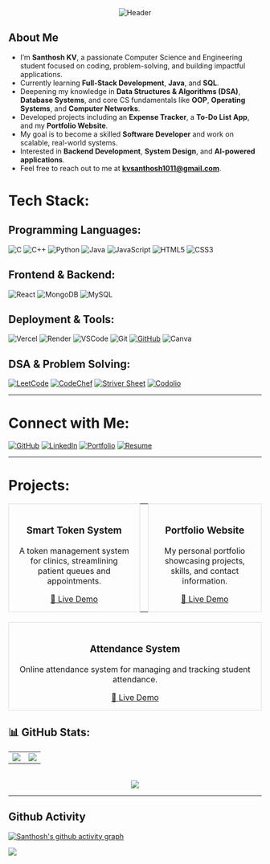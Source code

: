 <div align="center">

  <!-- Capsule Header for Santhosh KV -->
  <img src="https://capsule-render.vercel.app/api?type=waving&color=3B82F6,06B6D4&height=200&section=header&text=Santhosh%20KV&fontSize=60&fontAlignY=35&desc=Problem%20Solver%20%7C%20Full%20Stack%20Developer&descAlignY=60&descAlign=50&fontColor=ffffff&animation=twinkling&stroke=3B82F6&strokeWidth=2" alt="Header" />

</div>


## About Me

- I’m **Santhosh KV**, a passionate Computer Science and Engineering student focused on coding, problem-solving, and building impactful applications.
- Currently learning **Full-Stack Development**, **Java**, and **SQL**.
- Deepening my knowledge in **Data Structures & Algorithms (DSA)**, **Database Systems**, and core CS fundamentals like **OOP**, **Operating Systems**, and **Computer Networks**.
- Developed projects including an **Expense Tracker**, a **To-Do List App**, and my **Portfolio Website**.
- My goal is to become a skilled **Software Developer** and work on scalable, real-world systems.
- Interested in **Backend Development**, **System Design**, and **AI-powered applications**.
- Feel free to reach out to me at **kvsanthosh1011@gmail.com**.


#  Tech Stack:

##  Programming Languages:
![C](https://img.shields.io/badge/c-%2300599C.svg?style=for-the-badge&logo=c&logoColor=white) 
![C++](https://img.shields.io/badge/c++-%2300599C.svg?style=for-the-badge&logo=c%2B%2B&logoColor=white) 
![Python](https://img.shields.io/badge/python-3670A0?style=for-the-badge&logo=python&logoColor=ffdd54) 
![Java](https://img.shields.io/badge/java-%23ED8B00.svg?style=for-the-badge&logo=openjdk&logoColor=white) 
![JavaScript](https://img.shields.io/badge/javascript-%23323330.svg?style=for-the-badge&logo=javascript&logoColor=%23F7DF1E) 
![HTML5](https://img.shields.io/badge/html5-%23E34F26.svg?style=for-the-badge&logo=html5&logoColor=white) 
![CSS3](https://img.shields.io/badge/css3-%231572B6.svg?style=for-the-badge&logo=css3&logoColor=white)

##  Frontend & Backend:
![React](https://img.shields.io/badge/react-%2320232a.svg?style=for-the-badge&logo=react&logoColor=%2361DAFB) 
![MongoDB](https://img.shields.io/badge/MongoDB-%234ea94b.svg?style=for-the-badge&logo=mongodb&logoColor=white) 
![MySQL](https://img.shields.io/badge/mysql-4479A1.svg?style=for-the-badge&logo=mysql&logoColor=white)

##  Deployment & Tools:
![Vercel](https://img.shields.io/badge/vercel-%23000000.svg?style=for-the-badge&logo=vercel&logoColor=white) 
![Render](https://img.shields.io/badge/Render-%46E3B7.svg?style=for-the-badge&logo=render&logoColor=white)
![VSCode](https://img.shields.io/badge/Vscode-007ACC?style=for-the-badge&logo=visual%20studio%20code&logoColor=white) 
![Git](https://img.shields.io/badge/git-%23F05033.svg?style=for-the-badge&logo=git&logoColor=white) 
[![GitHub](https://img.shields.io/badge/github-%23121011.svg?style=for-the-badge&logo=github&logoColor=white)](https://github.com/santhoshkv102003)
![Canva](https://img.shields.io/badge/Canva-%2300C4CC.svg?style=for-the-badge&logo=Canva&logoColor=white)

##  DSA & Problem Solving:
[![LeetCode](https://img.shields.io/badge/LeetCode-000000?style=for-the-badge&logo=leetcode&logoColor=yellow)](https://leetcode.com/u/Santhosh1156/)
[![CodeChef](https://img.shields.io/badge/Codechef-5B4638?style=for-the-badge&logo=codechef&logoColor=white)](https://www.codechef.com/users/kvsanthosh)
[![Striver Sheet](https://img.shields.io/badge/Striver%20Sheet-FF0000?style=for-the-badge&logoColor=white)](https://takeuforward.org/strivers-a2z-dsa-course/strivers-a2z-dsa-course-sheet-2)
[![Codolio](https://img.shields.io/badge/Codolio-000000?style=for-the-badge&logoColor=white)](https://codolio.com/profile/Santhoshkv)

---


#  Connect with Me:
[![GitHub](https://img.shields.io/badge/GitHub-100000?style=for-the-badge&logo=github&logoColor=white)](https://github.com/santhoshkv102003)
[![LinkedIn](https://img.shields.io/badge/LinkedIn-0077B5?style=for-the-badge&logo=linkedin&logoColor=white)](https://www.linkedin.com/in/santhosh-kv-8a66322a5?utm_source=share&utm_campaign=share_via&utm_content=profile&utm_medium=android_app)
[![Portfolio](https://img.shields.io/badge/Portfolio-2596be?style=for-the-badge&logoColor=white)](https://santhoshkv102003.github.io/Kv_Portfolio/)
[![Resume](https://img.shields.io/badge/Resume-4169e1?style=for-the-badge&logo=google-drive&logoColor=white)](https://drive.google.com/file/d/1-q1ieXLZ7KUa6QXUUC-ojzlAnevEMRbe/view?usp=drivesdk)

---
#  Projects:
<table align="center" width="80%" style="border-collapse: collapse; margin-bottom: 20px;">
  <tr>
    <td align="center" style="border: 1px solid #ddd; border-radius: 10px; padding: 15px;">
      <h3>Smart Token System</h3>
      <p>A token management system for clinics, streamlining patient queues and appointments.</p>
      <a href="https://clinic-token-management-1.onrender.com/" target="_blank">🔗 Live Demo</a>
    </td>
<td>
    <td align="center" style="border: 1px solid #ddd; border-radius: 10px; padding: 15px;">
      <h3>Portfolio Website</h3>
      <p>My personal portfolio showcasing projects, skills, and contact information.</p>
      <a href="https://santhoshkv102003.github.io/Kv_Portfolio/" target="_blank">🔗 Live Demo</a>
    </td>
  </tr>
</table>

<table align="center" width="80%" style="border-collapse: collapse; margin-bottom: 20px;">
  <tr>
    <td align="center" style="border: 1px solid #ddd; border-radius: 10px; padding: 15px;">
      <h3>Attendance System</h3>
      <p>Online attendance system for managing and tracking student attendance.</p>
      <a href="https://santhoshkv102003.github.io/Attendance/" target="_blank">🔗 Live Demo </a>
    </td>
  </tr>
</table>


## 📊 **GitHub Stats:**

<table>
  <tr>
    <td>
      <img src="https://github-readme-stats.vercel.app/api?username=santhoshkv102003&show_icons=true&theme=default&bg_color=ffffff&title_color=000000&text_color=000000&icon_color=000000&border_radius=10" />
    </td>
    <td>
      <img src="https://nirzak-streak-stats.vercel.app/?user=santhoshkv102003&theme=default&background=ffffff&ring=000000&fire=000000&currStreakNum=000000&sideNums=000000&sideLabels=000000" />
    </td>
  </tr>
</table>

<br/>

<div align="center">
  <img src="https://github-readme-stats.vercel.app/api/top-langs/?username=santhoshkv102003&layout=compact&theme=default&bg_color=ffffff&title_color=000000&text_color=000000&border_radius=10" />
</div>


---
## Github Activity
[![Santhosh's github activity graph](https://github-readme-activity-graph.vercel.app/graph?username=santhoshkv102003&theme=dracula)](https://github.com/ashutosh00710/github-readme-activity-graph)

[![](https://visitcount.itsvg.in/api?id=santhoshkv102003&icon=0&color=0)](https://visitcount.itsvg.in)


<!-- Proudly created with GPRM ( https://gprm.itsvg.in ) -->
